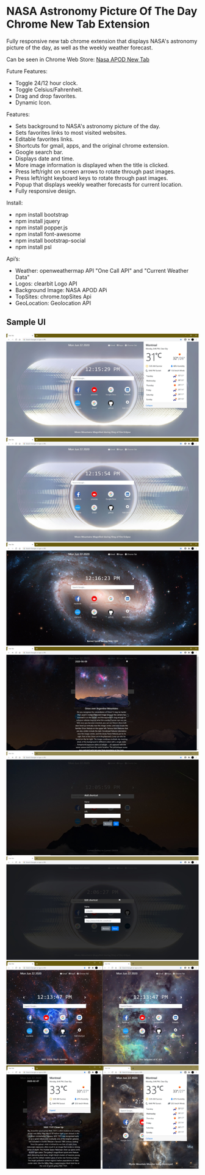 # NASA Astronomy Picture Of The Day Chrome New Tab Extension
Fully responsive new tab chrome extension that displays NASA's astronomy picture of the day, as well as the weekly weather forecast.

Can be seen in Chrome Web Store: [Nasa APOD New Tab](https://chrome.google.com/webstore/detail/nasa-apod-new-tab/enmokhdndkkdihllmldhdficglebheni/related?hl=en&fbclid=IwAR3TJLyhcGD-QubiRWHpZtsfAt1fapTduzDlZGoS_qwkK7l-JOz4OENS7_k)

Future Features:
- Toggle 24/12 hour clock.
- Toggle Celsius/Fahrenheit.
- Drag and drop favorites.
- Dynamic Icon.

Features:
- Sets background to NASA's astronomy picture of the day.
- Sets favorites links to most visited websites.
- Editable favorites links.
- Shortcuts for gmail, apps, and the original chrome extension.
- Google search bar.
- Displays date and time.
- More image information is displayed when the title is clicked.
- Press left/right on screen arrows to rotate through past images.
- Press left/right keyboard keys to rotate through past images.
- Popup that displays weekly weather forecasts for current location.
- Fully responsive design.

Install:
- npm install bootstrap
- npm install jquery
- npm install popper.js
- npm install font-awesome
- npm install bootstrap-social
- npm install psl

Api’s:
- Weather: openweathermap API "One Call API" and "Current Weather Data"
- Logos: clearbit Logo API
- Background Image: NASA APOD APi
- TopSites: chrome.topSites Api
- GeoLocation: Geolocation API

## Sample UI

![Image1](img/uisample/sample1.JPG)
![Image2](img/uisample/sample2.JPG)
![Image3](img/uisample/sample3.JPG)
![Image4](img/uisample/sample4.JPG)
![Image5](img/uisample/sample5.JPG)
![Image7](img/uisample/sample7.JPG)
![Image6](img/uisample/sample6.JPG)
![Image8](img/uisample/sample8.JPG)